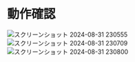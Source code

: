 # 動作確認
![スクリーンショット 2024-08-31 230555](https://github.com/user-attachments/assets/0bd44581-c541-4d1f-98e0-4673aa19d10a)
![スクリーンショット 2024-08-31 230709](https://github.com/user-attachments/assets/371f5f53-77b5-49d9-a977-e47c68cd811a)
![スクリーンショット 2024-08-31 230800](https://github.com/user-attachments/assets/e3323d2d-48e6-4679-b597-63845d3221f2)

